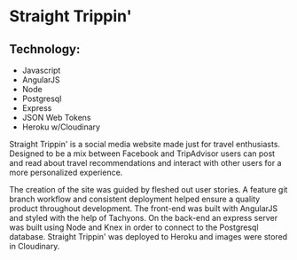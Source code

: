 # Straight Trippin'

## Technology:
* Javascript
* AngularJS
* Node
* Postgresql
* Express
* JSON Web Tokens
* Heroku w/Cloudinary

Straight Trippin' is a social media website made just for travel enthusiasts. Designed to be a mix between Facebook and TripAdvisor users can post and read about travel recommendations and interact with other users for a more personalized experience.

The creation of the site was guided by fleshed out user stories. A feature git branch workflow and consistent deployment helped ensure a quality product throughout development. The front-end was built with AngularJS and styled with the help of Tachyons. On the back-end an express server was built using Node and Knex in order to connect to the Postgresql database. Straight Trippin' was deployed to Heroku and images were stored in Cloudinary.
